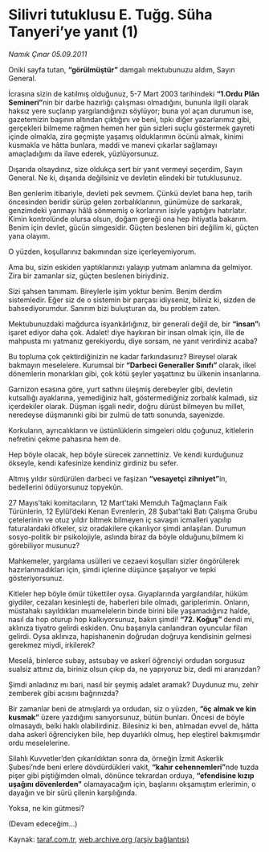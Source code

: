 # Silivri tutuklusu E. Tuğg. Süha Tanyeri’ye yanıt (1)

*Namık Çınar 05.09.2011*

<div class="yazi"><p>Oniki sayfa tutan, <b>“görülmüştür” </b>damgalı mektubunuzu aldım, Sayın General.</p>
<p>İcrasına sizin de katılmış olduğunuz, 5-7 Mart 2003 tarihindeki <b>“1.Ordu</b> <b>Plân Semineri”</b>nin bir darbe hazırlığı çalışması olmadığını, bununla ilgili olarak haksız yere suçlanıp yargılandığınızı söylüyor; buna yol açan durumun ise, gazetemizin başının altından çıktığını ve beni, tıpkı diğer yazarlarımız gibi, gerçekleri bilmeme rağmen hemen her gün sizleri suçlu göstermek gayreti içinde olmakla, zira geçmişte yaşamış olduklarımın öcünü almak, kinimi kusmakla ve hâtta bunlara, maddi ve manevi çıkarlar sağlamayı amaçladığımı da ilave ederek, yüzlüyorsunuz.</p>
<p>Dışarıda olsaydınız, size oldukça sert bir yanıt vermeyi seçerdim, Sayın General. Ne ki, dışarıda değilsiniz ve devletin elindeki bir tutuklusunuz.</p>
<p>Ben genlerim itibariyle, devleti pek sevmem. Çünkü devlet bana hep, tarih öncesinden beridir sürüp gelen zorbalıklarının, günümüze de sarkarak, genzimdeki yanmayı hâlâ sönmemiş o korlarının isiyle yaptığını hatırlatır. Kimin kontrolünde olursa olsun, doğam gereği ona hep ihtiyatla bakarım. Benim için devlet, gücün simgesidir. Güçten beslenen biri değilim ki, güçten yana olayım.</p>
<p>O yüzden, koşullarınız bakımından size içerleyemiyorum.</p>
<p>Ama bu, sizin eskiden yaptıklarınızı yalayıp yutmam anlamına da gelmiyor. Zira bir zamanlar siz, güçten beslenen biriydiniz.</p>
<p>Sizi şahsen tanımam. Bireylerle işim yoktur benim. Benim derdim sistemledir. Eğer siz de o sistemin bir parçası idiyseniz, biliniz ki, sizden de bahsediyorumdur. Sanırım bizi buluşturan da, bu problem zaten.</p>
<p>Mektubunuzdaki mağdurca isyankârlığınız, bir generali değil de, bir <b>“insan”</b>ı işaret ediyor daha çok. Adalet! diye haykıran bir insan olmak için, ille de mahpusta mı yatmanız gerekiyordu, diye sorsam, ne yanıt verirdiniz acaba?</p>
<p>Bu topluma çok çektirdiğinizin ne kadar farkındasınız? Bireysel olarak bakmayın meselelere. Kurumsal bir <b>“Darbeci Generaller Sınıfı” </b>olarak, ilkel dönemlerin monarkları gibi, çok kötü şeyler yaşattınız bu ülkenin insanlarına.</p>
<p>Garnizon esasına göre, yurt sathını üleşmiş derebeyler gibi, devletin kutsallığı ayaklarına, yemediğiniz halt, göstermediğiniz zorbalık kalmadı, siz içerdekiler olarak. Düşman işgali nedir, doğru dürüst bilmeyen bu millet, neredeyse düşmanınki gibi bir zulmü de tattı sonunda, sayenizde.</p>
<p>Korkuların, ayrıcalıkların ve üstünlüklerin simgeleri oldu çoğunuz, kitlelerin nefretini çekme pahasına hem de.</p>
<p>Hep böyle olacak, hep böyle sürecek zannettiniz. Ve kendi kurduğunuz ökseyle, kendi kafesinize kendiniz girdiniz bu sefer.</p>
<p>Altmış yıldır sürdürülen darbeci ve faşizan <b>“vesayetçi</b> <b>zihniyet”</b>in, bedellerini ödüyorsunuz topyekûn.</p>
<p>27 Mayıs’taki komitacıların, 12 Mart’taki Memduh Tağmaçların Faik Türünlerin, 12 Eylül’deki Kenan Evrenlerin, 28 Şubat’taki Batı Çalışma Grubu çetelerinin ve otuz yıldır bitmek bilmeyen iç savaşın icmalleri yapılıp faturalardaki öfkeler, siz oradakilere çıkarılıyor şimdi anlaşılan. Durumun sosyo-politik bir psikolojiyle, aslında biraz da böyle olduğunu,bilmem ki görebiliyor musunuz? </p>
<p>Mahkemeler, yargılama usülleri ve cezaevi koşulları sizler öngörülerek hazırlanmadıkları için, şimdi içlerine düşünce şaşalıyor ve tepki gösteriyorsunuz.</p>
<p>Kitleler hep böyle ömür tükettiler oysa. Gıyaplarında yargılandılar, hüküm giydiler, cezaları kesinleşti de, haberleri bile olmadı, gariplerimin. Onların, müstahakı sayıldıkları muamelelerin binde birini bile yaşamadığınız halde, nasıl da hop oturup hop kalkıyorsunuz, bakın şimdi! <b>“72. Koğuş” </b>dendi mi, aklınıza tiyatro gelirdi eskiden. Onu başarıyla canlandıran oyuncular filan gelirdi. Oysa aklınıza, hapishanenin doğrudan doğruya kendisinin gelmesi gerekmez miydi, irkilerek?</p>
<p>Meselâ, binlerce subay, astsubay ve askerî öğrenciyi ordudan sorgusuz sualsiz attınız da, biriniz olsun çıkıp da, ne yapıyoruz biz, dedi mi aranızdan?</p>
<p>Şimdi anladınız mı bari, nasıl bir şeymiş adalet aramak? Duydunuz mu, zehir zemberek gibi acısını bağrınızda?</p>
<p>Bir zamanlar beni de atmışlardı ya ordudan, siz o yüzden, <b>“öç</b> <b>almak ve kin kusmak”</b> üzere yazdığımı sanıyorsunuz, bütün bunları. Öncesi de böyle olmasaydı, belki haklı olabilirdiniz. Bilesiniz ki ben, atılmadan evvel de, hâtta daha askerî öğrenciyken bile, hep duyarlıklı olmuş, hep eleştirel bakmışımdır ordu meselelerine.</p>
<p>Silahlı Kuvvetler’den çıkarıldıktan sonra da, örneğin İzmit Askerlik Şubesi’nde beni erlere dövdürdükleri vakit, <b>“kahır cehennemleri”</b>nde tuzda pişer gibi piştiğimden olmalı, dönünce tekrardan orduya, <b>“efendisine kızıp uşağını dövenlerden”</b> olamayacağım için, başlarını okşamıştım erlerimin, o dayağın ve bir sürü çilenin karşılığında.</p>
<p>Yoksa, ne kin gütmesi? </p>
<p>(Devam edeceğim...)</p>
</div>

Kaynak: [taraf.com.tr](http://www.taraf.com.tr/namik-cinar/makale-silivri-tutuklusu-e-tugg-suha-tanyeri-ye-yanit.htm), [web.archive.org (arşiv bağlantısı)](http://web.archive.org/web/20130623235805/http://www.taraf.com.tr/namik-cinar/makale-silivri-tutuklusu-e-tugg-suha-tanyeri-ye-yanit.htm)
